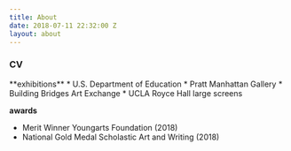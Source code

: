 ```yaml
---
title: About
date: 2018-07-11 22:32:00 Z
layout: about
---
```


<h3>CV</h3>
**exhibitions**
* U.S. Department of Education
* Pratt Manhattan Gallery
* Building Bridges Art Exchange
* UCLA Royce Hall large screens

**awards**
* Merit Winner Youngarts Foundation (2018)
* National Gold Medal Scholastic Art and Writing (2018)